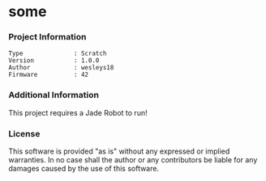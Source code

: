 some
================



### Project Information
```
Type              : Scratch
Version           : 1.0.0
Author            : wesleys18
Firmware          : 42
```

### Additional Information
This project requires a Jade Robot to run!

### License
This software is provided "as is" without any expressed or implied warranties.  In no case shall the author or any contributors be liable for any damages caused by the use of this software.

